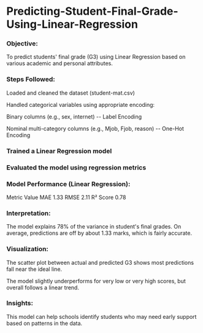 # Predicting-Student-Final-Grade-Using-Linear-Regression

### Objective:
To predict students' final grade (G3) using Linear Regression based on various academic and personal attributes.

### Steps Followed:
Loaded and cleaned the dataset (student-mat.csv)

Handled categorical variables using appropriate encoding: 

Binary columns (e.g., sex, internet) -- Label Encoding

Nominal multi-category columns (e.g., Mjob, Fjob, reason) -- One-Hot Encoding

### Trained a Linear Regression model

### Evaluated the model using regression metrics

### Model Performance (Linear Regression):
Metric	Value
MAE	1.33
RMSE	2.11
R² Score	0.78

### Interpretation:
The model explains 78% of the variance in student's final grades.
On average, predictions are off by about 1.33 marks, which is fairly accurate.

### Visualization:
The scatter plot between actual and predicted G3 shows most predictions fall near the ideal line.

The model slightly underperforms for very low or very high scores, but overall follows a linear trend.

### Insights:
This model can help schools identify students who may need early support based on patterns in the data.
